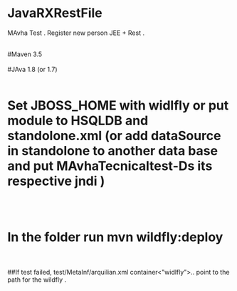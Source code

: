 # JavaRXRestFile
MAvha Test . Register new person JEE + Rest .
<br></br>


#Maven 3.5 <br></br>
#JAva 1.8 (or 1.7)<br></br>
# Set JBOSS_HOME with widlfly or put module to HSQLDB and standolone.xml (or add dataSource in standolone to another data base and put MAvhaTecnicaltest-Ds its respective jndi )
<br></br>
# In the folder run mvn wildfly:deploy 
<br></br>
##If test failed, test/MetaInf/arquilian.xml container<"widlfly">.. point to the path for the wildfly .
